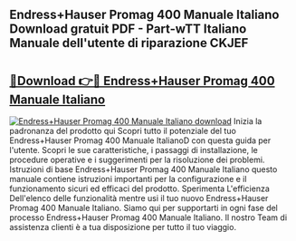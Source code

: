 ## Endress+Hauser Promag 400 Manuale Italiano Download gratuit PDF - Part-wTT Italiano Manuale dell'utente di riparazione CKJEF

# <h2><a href="http://dfbh1mh.blite.top/?on=Endress%2bHauser+Promag+400+Manuale+Italiano">🔗Download 👉🔴 Endress+Hauser Promag 400 Manuale Italiano</a></h2>

[![Endress+Hauser Promag 400 Manuale Italiano download](https://i.imgur.com/lujVjoI.png)](http://dfbh1mh.blite.top/?on=Endress%2bHauser+Promag+400+Manuale+Italiano)
Inizia la padronanza del prodotto qui Scopri tutto il potenziale del tuo Endress+Hauser Promag 400 Manuale ItalianoD con questa guida per l'utente. Scopri le sue caratteristiche, i passaggi di installazione, le procedure operative e i suggerimenti per la risoluzione dei problemi. Istruzioni di base Endress+Hauser Promag 400 Manuale Italiano questo manuale contiene istruzioni importanti per la configurazione e il funzionamento sicuri ed efficaci del prodotto. Sperimenta L'efficienza Dell'elenco delle funzionalità mentre usi il tuo nuovo Endress+Hauser Promag 400 Manuale Italiano. Siamo qui per supportarti in ogni fase del processo Endress+Hauser Promag 400 Manuale Italiano. Il nostro Team di assistenza clienti è a tua disposizione per tutto il tuo viaggio.
